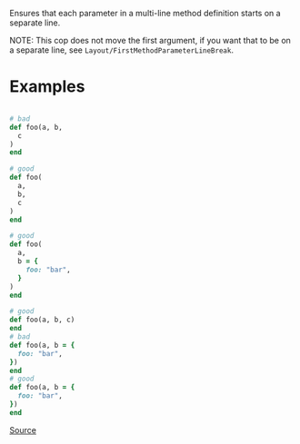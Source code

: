 
Ensures that each parameter in a multi-line method definition
starts on a separate line.

NOTE: This cop does not move the first argument, if you want that to
be on a separate line, see `Layout/FirstMethodParameterLineBreak`.

# Examples

```ruby

# bad
def foo(a, b,
  c
)
end

# good
def foo(
  a,
  b,
  c
)
end

# good
def foo(
  a,
  b = {
    foo: "bar",
  }
)
end

# good
def foo(a, b, c)
end
# bad
def foo(a, b = {
  foo: "bar",
})
end
# good
def foo(a, b = {
  foo: "bar",
})
end
```

[Source](http://www.rubydoc.info/gems/rubocop/RuboCop/Cop/Layout/MultilineMethodParameterLineBreaks)